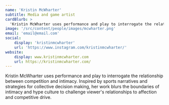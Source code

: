 ```yaml
---
name: 'Kristin McWharter'
subtitle: Media and game artist 
cardBlurb: > 
  'Kristin McWharter uses performance and play to interrogate the relationship between competition and intimacy. Inspired by sports narratives and strategies for collective decision making, her work blurs the boundaries of intimacy and hype culture to challenge viewer's relationships to affection and competitive drive.'
image: '/src/content/people/images/mcwharter.png'
email: 'email@email.com'
social:
    display: 'kristinmcwharter'
    url: 'https://www.instagram.com/kristinmcwharter/'
website:
    display: www.kristinmcwharter.com
    url: https://kristinmcwharter.com/
---
```


Kristin McWharter uses performance and play to interrogate the relationship between competition and intimacy. Inspired by sports narratives and strategies for collective decision making, her work blurs the boundaries of intimacy and hype culture to challenge viewer's relationships to affection and competitive drive.
